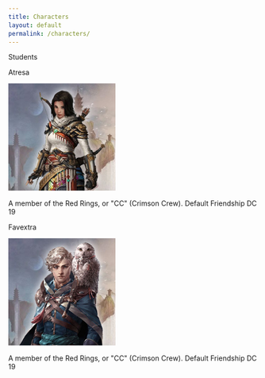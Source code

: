 ```yaml
---
title: Characters
layout: default
permalink: /characters/
---
```

Students

Atresa

![Atresa](/assets/Atresa.jpg)  


A member of the Red Rings, or "CC" (Crimson Crew). Default Friendship DC 19


Favextra

![Favextra](/assets/Favextra.jpg)


A member of the Red Rings, or "CC" (Crimson Crew). Default Friendship DC 19
